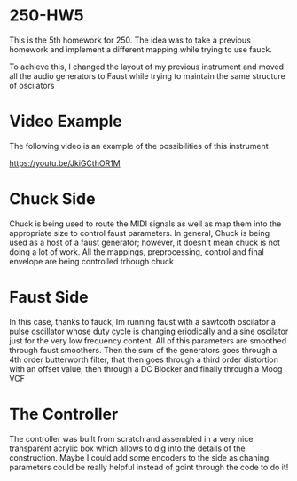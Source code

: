 # 250-HW5

This is the 5th homework for 250. The idea was to take a previous homework and implement a different mapping while trying to use fauck.

To achieve this, I changed the layout of my previous instrument and moved all the audio generators to Faust while trying to maintain the same structure of oscilators


# Video Example
The following video is an example of the possibilities of this instrument

https://youtu.be/JkiGCthOR1M


# Chuck Side
Chuck is being used to route the MIDI signals as well as map them into the appropriate size to control faust parameters. In general, Chuck is being used as a host of a faust generator; however, it doesn't mean chuck is not doing a lot of work. All the mappings, preprocessing, control and final envelope are being controlled trhough chuck

# Faust Side
In this case, thanks to fauck, Im running faust with a sawtooth oscilator a pulse oscillator whose duty cycle is changing eriodically and a sine oscilator just for the very low frequency content. All of this parameters are smoothed through faust smoothers. Then the sum of the generators goes through a 4th order butterworth filter, that then goes through a third order distortion with an offset value, then through a DC Blocker and finally through a Moog VCF

# The Controller
The controller was built from scratch and assembled in a very nice transparent acrylic box which allows to dig into the details of the construction. Maybe I could add some encoders to the side as chaning parameters could be really helpful instead of goint through the code to do it!
